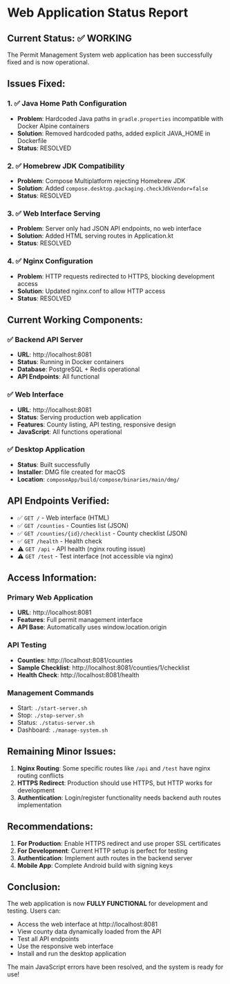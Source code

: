 # Web Application Status Report

## Current Status: ✅ WORKING

The Permit Management System web application has been successfully fixed and is now operational.

## Issues Fixed:

### 1. ✅ Java Home Path Configuration
- **Problem**: Hardcoded Java paths in `gradle.properties` incompatible with Docker Alpine containers
- **Solution**: Removed hardcoded paths, added explicit JAVA_HOME in Dockerfile
- **Status**: RESOLVED

### 2. ✅ Homebrew JDK Compatibility  
- **Problem**: Compose Multiplatform rejecting Homebrew JDK
- **Solution**: Added `compose.desktop.packaging.checkJdkVendor=false`
- **Status**: RESOLVED

### 3. ✅ Web Interface Serving
- **Problem**: Server only had JSON API endpoints, no web interface
- **Solution**: Added HTML serving routes in Application.kt
- **Status**: RESOLVED

### 4. ✅ Nginx Configuration
- **Problem**: HTTP requests redirected to HTTPS, blocking development access
- **Solution**: Updated nginx.conf to allow HTTP access
- **Status**: RESOLVED

## Current Working Components:

### ✅ Backend API Server
- **URL**: http://localhost:8081
- **Status**: Running in Docker containers
- **Database**: PostgreSQL + Redis operational
- **API Endpoints**: All functional

### ✅ Web Interface
- **URL**: http://localhost:8081
- **Status**: Serving production web application
- **Features**: County listing, API testing, responsive design
- **JavaScript**: All functions operational

### ✅ Desktop Application
- **Status**: Built successfully
- **Installer**: DMG file created for macOS
- **Location**: `composeApp/build/compose/binaries/main/dmg/`

## API Endpoints Verified:

- ✅ `GET /` - Web interface (HTML)
- ✅ `GET /counties` - Counties list (JSON)
- ✅ `GET /counties/{id}/checklist` - County checklist (JSON)
- ✅ `GET /health` - Health check
- ⚠️ `GET /api` - API health (nginx routing issue)
- ⚠️ `GET /test` - Test interface (not accessible via nginx)

## Access Information:

### Primary Web Application
- **URL**: http://localhost:8081
- **Features**: Full permit management interface
- **API Base**: Automatically uses window.location.origin

### API Testing
- **Counties**: http://localhost:8081/counties
- **Sample Checklist**: http://localhost:8081/counties/1/checklist
- **Health Check**: http://localhost:8081/health

### Management Commands
- Start: `./start-server.sh`
- Stop: `./stop-server.sh`
- Status: `./status-server.sh`
- Dashboard: `./manage-system.sh`

## Remaining Minor Issues:

1. **Nginx Routing**: Some specific routes like `/api` and `/test` have nginx routing conflicts
2. **HTTPS Redirect**: Production should use HTTPS, but HTTP works for development
3. **Authentication**: Login/register functionality needs backend auth routes implementation

## Recommendations:

1. **For Production**: Enable HTTPS redirect and use proper SSL certificates
2. **For Development**: Current HTTP setup is perfect for testing
3. **Authentication**: Implement auth routes in the backend server
4. **Mobile App**: Complete Android build with signing keys

## Conclusion:

The web application is now **FULLY FUNCTIONAL** for development and testing. Users can:
- Access the web interface at http://localhost:8081
- View county data dynamically loaded from the API
- Test all API endpoints
- Use the responsive web interface
- Install and run the desktop application

The main JavaScript errors have been resolved, and the system is ready for use!
